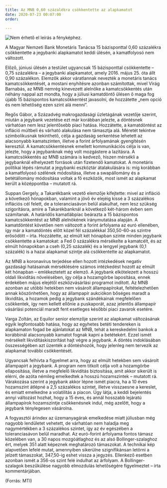```yaml
---
title: Az MNB 0,60 százalékra csökkentette az alapkamatot
date: 2020-07-23 00:07:00
order: 

---
```

![Nem érhető el leírás a fényképhez.](https://scontent-vie1-1.xx.fbcdn.net/v/t1.0-9/109125414_995759994190172_1240065882243894218_o.png?_nc_cat=102&_nc_sid=8024bb&_nc_ohc=zHmiEMJnBsgAX8sk5BI&_nc_ht=scontent-vie1-1.xx&oh=ed84c7cce6c2c486331256080e45411f&oe=5F5FACF3)

A Magyar Nemzeti Bank Monetáris Tanácsa 15 bázisponttal 0,60 százalékra csökkentette a jegybanki alapkamatot keddi ülésén, a kamatfolyosó nem változott.

Előző, júniusi ülésén a testület ugyancsak 15 bázisponttal csökkentette – 0,75 százalékra – a jegybanki alapkamatot, amely 2016. május 25. óta állt 0,90 százalékon. Elemzők akkor váratlannak nevezték a monetáris tanács kamatcsökkentését, a mostani enyhítésre azonban számítottak, mivel Virág Barnabás, az MNB nemrég kinevezett alelnöke a kamatcsökkentés után néhány nappal azt mondta, hogy a júliusi kamatdöntő ülésen ő maga fog újabb 15 bázispontos kamatcsökkentést javasolni, de hozzátette „nem opció és nem lehetőség ezen szint alá menni”.

Regős Gábor, a Századvég makrogazdasági üzletágának vezetője szerint, miután a jegybank vezetése ezt már korábban jelezte, a döntésnek várhatóan nem lesz jelentősebb piaci hatása. Hozzátette, a kamatdöntést az infláció múltbeli és várható alakulása nem támasztja alá. Méretét tekintve szimbolikusnak tekinthető, célja a gazdaság serkentése lehetett az alacsonyabb kamatszinten, illetve a forint árfolyamának gyengítésén keresztül. A kamatcsökkentésnek emellett kommunikációs célja is van, jelezte, hogy a jegybanknak még volt mozgástere a lazításra. A kamatcsökkentés az MNB számára is kedvező, hiszen mérsékli a jegybanknál elhelyezett források után fizetendő kamatokat. A monetáris politikai lépés rámutat a jegybanki eszköztár átalakulására is: míg korábban a kamatfolyosó szélének módosítása, illetve a swapállomány és a betétállomány módosítása voltak a fő eszközök, most ismét az alapkamat került a középpontba – mutatott rá.

Suppan Gergely, a Takarékbank vezető elemzője kifejtette: mivel az infláció a következő hónapokban, valamint a jövő év elejéig kissé a 3 százalékos inflációs cél felett, de a toleranciasávon belül alakulhat, nem lesz szükség szigorításra, amire a Takarékbanknál a következő két-három évben sem számítanak. A határidős kamatlábpiac beárazta a 15 bázispontos kamatcsökkentést az MNB alelnökének iránymutatása alapján. A kamatdöntést követően nem változott a forint árfolyama az euró ellenében, így már a kamatdöntés előtt közel fél százalékkal 350,50-60-as szintre erősödött – írta. Hozzátette, az elmúlt két hónapban szinte minden jegybank csökkentette a kamatokat: a Fed 0 százalékra mérsékelte a kamatcélt, és az elmúlt hónapokban a cseh (0,25 százalék) és a lengyel jegybank (0,1 százalék) is a hazai alapkamat szintje alá csökkentette az alapkamatot.

Az MNB a koronavírus terjedése ellen hozott intézkedések negatív gazdasági hatásainak mérséklésére számos intézkedést hozott az elmúlt két hónapban – emlékeztetett az elemző. A jegybank elkötelezett a hosszú oldali likviditás növelésében, így célja a hozamgörbe laposítása, ennek érdekében május elejétől eszközvásárlási programot indított. Az MNB azonban az utóbbi hetekben nem vásárolt állampapírokat, feltételezhetően annak köszönhetően, hogy az állampapír aukciókon bőséges maradt a likviditás, a hozamok pedig a jegybank szándékainak megfelelően csökkentek, így nem kellett ellőnie a puskaporát, azaz jelentős állampapír vásárlási potenciál maradt fent esetleges későbbi piaci zavarok esetére.

Varga Zoltán, az Equilor senior elemzője szerint az alapkamat változásának egyik legfontosabb hatása, hogy az egyhetes betéti tendereken is alapkamaton fogad be ajánlatokat az MNB, tehát a kereskedelmi bankok a korábbinál alacsonyabb kamatot fognak kapni a betétekért. Ezzel ismét mérsékelt likviditáskiszorítást hajt végre a jegybank. A döntés indoklásában összességében azt üzenték a döntéshozók, hogy jelenleg nem tervezik az alapkamat további csökkentését.

Ugyancsak felhívta a figyelmet arra, hogy az elmúlt hetekben sem vásárolt állampapírt a jegybank. A program nem titkolt célja volt a hozamgörbe ellaposítása, illetve a megfelelő likviditás biztosítása, amit akkor sikerült is elérni, de azóta némileg emelkedtek a hosszú hozamszintek – mutatott rá. Várakozása szerint a jegybank akkor lépne ismét piacra, ha a 10 éves hozamszint átlépné a 2,5 százalékos szintet, illetve visszaesne a kereslet, és emiatt emelkedne a volatilitás a piacon. Úgy látja, a keddi bejelentés annyi változást hozhat, hogy a 15 éves, és annál hosszabb lejáratú állampapírok hozamszintje csökkenésnek indul, még azelőtt, hogy a jegybank ténylegesen vásárolna.

A fogyasztói árindex az üzemanyagárak emelkedése miatt júliusban még nagyobb lendületet vehetett, de várhatóan nem haladja meg nagymértékben a 3 százalékos szintet, így az év egészében a toleranciasávon belül maradhat. Az euró-forint árfolyama fontos támasz közelében van, a 30 napos mozgóátlaghoz és az alsó Bollinger-szalaghoz ért, melyek 351 alatt képeznek meghatározó támaszokat. A technikai kép alapvetően lefelé mutat, amennyiben sikerülne szignifikánsan letörni a jelzett támaszokat, 347,50-ig eshet vissza a jegyzés. Ellenkező esetben azonban ismét a 356-os szint felé indulhat az árfolyam. A Bollinger-szalagok beszűkülése nagyobb elmozdulás lehetőségére figyelmeztet – írta kommentárjában.

(Forrás: MTI)